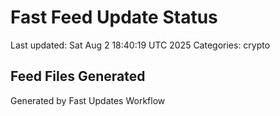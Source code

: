 # Fast Feed Update Status
Last updated: Sat Aug  2 18:40:19 UTC 2025
Categories: crypto

## Feed Files Generated

Generated by Fast Updates Workflow
